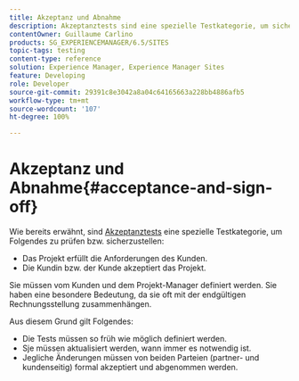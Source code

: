 ```yaml
---
title: Akzeptanz und Abnahme
description: Akzeptanztests sind eine spezielle Testkategorie, um sicherzustellen, dass das Projekt die Kundenanforderungen erfüllt und die Kundin bzw. der Kunde das Projekt annimmt.
contentOwner: Guillaume Carlino
products: SG_EXPERIENCEMANAGER/6.5/SITES
topic-tags: testing
content-type: reference
solution: Experience Manager, Experience Manager Sites
feature: Developing
role: Developer
source-git-commit: 29391c8e3042a8a04c64165663a228bb4886afb5
workflow-type: tm+mt
source-wordcount: '107'
ht-degree: 100%

---
```


# Akzeptanz und Abnahme{#acceptance-and-sign-off}

Wie bereits erwähnt, sind [Akzeptanztests](/help/sites-developing/planning.md) eine spezielle Testkategorie, um Folgendes zu prüfen bzw. sicherzustellen:

* Das Projekt erfüllt die Anforderungen des Kunden.
* Die Kundin bzw. der Kunde akzeptiert das Projekt.

Sie müssen vom Kunden und dem Projekt-Manager definiert werden. Sie haben eine besondere Bedeutung, da sie oft mit der endgültigen Rechnungsstellung zusammenhängen.

Aus diesem Grund gilt Folgendes:

* Die Tests müssen so früh wie möglich definiert werden.
* Sje müssen aktualisiert werden, wann immer es notwendig ist.
* Jegliche Änderungen müssen von beiden Parteien (partner- und kundenseitig) formal akzeptiert und abgenommen werden.

